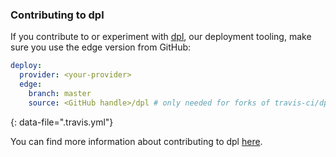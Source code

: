 ### Contributing to dpl

If you contribute to or experiment with [dpl](https://github.com/travis-ci/dpl), our deployment tooling, make sure you use the edge version from GitHub:

```yaml
deploy:
  provider: <your-provider>
  edge:
    branch: master
    source: <GitHub handle>/dpl # only needed for forks of travis-ci/dpl
```
{: data-file=".travis.yml"}

You can find more information about contributing to dpl [here](https://github.com/travis-ci/dpl#contributing-to-dpl).
